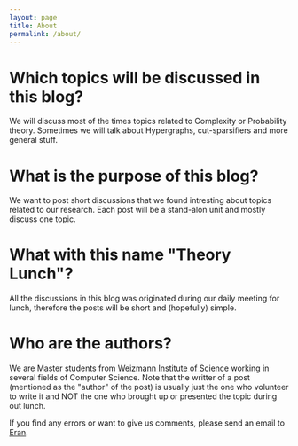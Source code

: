 ```yaml
---
layout: page
title: About
permalink: /about/
---
```


# Which topics will be discussed in this blog?

We will discuss most of the times topics related to Complexity or Probability theory. Sometimes we will talk about Hypergraphs, cut-sparsifiers and more general stuff.


# What is the purpose of this blog?

We want to post short discussions that we found intresting about topics related to our research. Each post will be a stand-alon unit and mostly discuss one topic.

# What with this name "Theory Lunch"?

All the discussions in this blog was originated during our daily meeting for lunch, therefore the posts will be short and (hopefully) simple. 

# Who are the authors?

We are Master students from [Weizmann Institute of Science](https://www.weizmann.ac.il/feinberg/academics/msc-program-outline) working in several fields of Computer Science. Note that the writter of a post (mentioned as the "author" of the post) is usually just the one who volunteer to write it and NOT the one who brought up or presented the topic during out lunch.


If you find any errors or want to give us comments, please send an email to [Eran](mailto:eran.amar@weizmann.ac.il). 